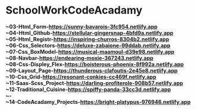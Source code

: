 # SchoolWorkCodeAcadamy
<b>~03-Html_Form-https://sunny-bavarois-3fc954.netlify.app<b><br>
<b>~04-Html_Github-https://stellular-gingersnap-4bfd9a.netlify.app<b><br>
<b>~05-Html_Registr-https://inspiring-churros-8304b2.netlify.app<b><br>
<b>~06-Css_Selectors-https://deluxe-zabaione-99ddab.netlify.app<b><br>
<b>~07-Css_BoxModel-https://musical-maamoul-d39e98.netlify.app<b><br>
<b>~08-Navbar-https://endearing-moxie-367243.netlify.app<b><br>
<b>~08-Css-Displey_Flex-https://boisterous-phoenix-8f992a.netlify.app<b><br>
<b>~09-Layout_Page-https://thunderous-clafoutis-2e45e8.netlify.app<b><br>
<b>~10-Css_Grid-https://resonant-conkies-cc469f.netlify.app<b><br>
<b>~11-Saas-Scss_Project-https://darling-profiterole-908b57.netlify.app<b><br>
<b>~12-Traditional_Cuisine-https://spiffy-panda-33cc3d.netlify.app<b><br>
<b>~-<b><br>
<b>~14-CodeAcadamy_Projects-https://bright-platypus-976946.netlify.app<b><br>
